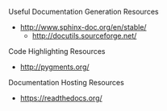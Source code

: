 
Useful Documentation Generation Resources
* http://www.sphinx-doc.org/en/stable/
  * http://docutils.sourceforge.net/


Code Highlighting Resources
* http://pygments.org/


Documentation Hosting Resources
* https://readthedocs.org/

